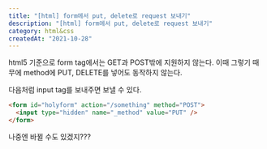 ```yaml
---
title: "[html] form에서 put, delete로 request 보내기"
description: "[html] form에서 put, delete로 request 보내기"
category: html&css
createdAt: "2021-10-28"
---
```


html5 기준으로 form tag에서는 GET과 POST밖에 지원하지 않는다. 이때 그렇기 때무에 method에 PUT, DELETE를 넣어도 동작하지 않는다.

다음처럼 input tag를 보내주면 보낼 수 있다.

```html
<form id="holyform" action="/something" method="POST">
  <input type="hidden" name="_method" value="PUT" />
</form>
```

나중엔 바뀔 수도 있겠지???
